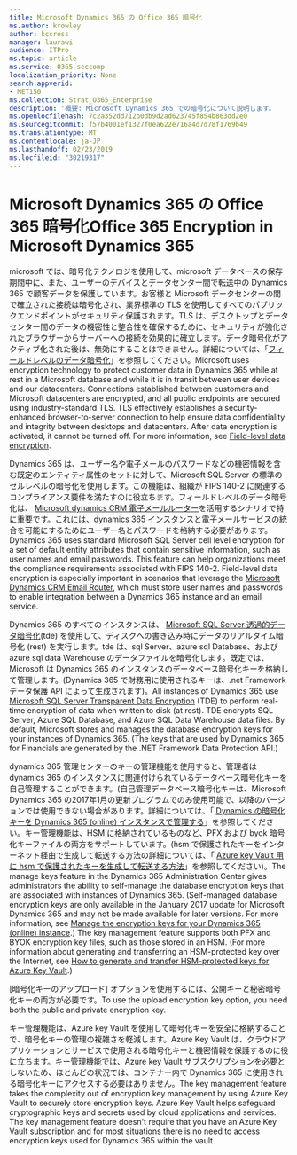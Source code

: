 ```yaml
---
title: Microsoft Dynamics 365 の Office 365 暗号化
ms.author: krowley
author: kccross
manager: laurawi
audience: ITPro
ms.topic: article
ms.service: O365-seccomp
localization_priority: None
search.appverid:
- MET150
ms.collection: Strat_O365_Enterprise
description: '概要: Microsoft Dynamics 365 での暗号化について説明します。'
ms.openlocfilehash: 7c2a352dd712b0db9d2ad623745f854b863dd2e0
ms.sourcegitcommit: f57b4001ef1327f0ea622e716a4d7d78f1769b49
ms.translationtype: MT
ms.contentlocale: ja-JP
ms.lasthandoff: 02/23/2019
ms.locfileid: "30219317"
---
```

# <a name="office-365-encryption-in-microsoft-dynamics-365"></a><span data-ttu-id="17898-103">Microsoft Dynamics 365 の Office 365 暗号化</span><span class="sxs-lookup"><span data-stu-id="17898-103">Office 365 Encryption in Microsoft Dynamics 365</span></span>

<span data-ttu-id="17898-p101">microsoft では、暗号化テクノロジを使用して、microsoft データベースの保存期間中に、また、ユーザーのデバイスとデータセンター間で転送中の Dynamics 365 で顧客データを保護しています。お客様と Microsoft データセンターの間で確立された接続は暗号化され、業界標準の TLS を使用してすべてのパブリックエンドポイントがセキュリティ保護されます。TLS は、デスクトップとデータセンター間のデータの機密性と整合性を確保するために、セキュリティが強化されたブラウザーからサーバーへの接続を効果的に確立します。データ暗号化がアクティブ化された後は、無効にすることはできません。詳細については、「[フィールドレベルのデータ暗号化](https://msdn.microsoft.com/en-us/library/dn481562.aspx)」を参照してください。</span><span class="sxs-lookup"><span data-stu-id="17898-p101">Microsoft uses encryption technology to protect customer data in Dynamics 365 while at rest in a Microsoft database and while it is in transit between user devices and our datacenters. Connections established between customers and Microsoft datacenters are encrypted, and all public endpoints are secured using industry-standard TLS. TLS effectively establishes a security-enhanced browser-to-server connection to help ensure data confidentiality and integrity between desktops and datacenters. After data encryption is activated, it cannot be turned off. For more information, see [Field-level data encryption](https://msdn.microsoft.com/en-us/library/dn481562.aspx).</span></span>

<span data-ttu-id="17898-p102">Dynamics 365 は、ユーザー名や電子メールのパスワードなどの機密情報を含む既定のエンティティ属性のセットに対して、Microsoft SQL Server の標準のセルレベルの暗号化を使用します。この機能は、組織が FIPS 140-2 に関連するコンプライアンス要件を満たすのに役立ちます。フィールドレベルのデータ暗号化は、 [Microsoft dynamics CRM 電子メールルーター](https://technet.microsoft.com/en-us/library/hh699800.aspx)を活用するシナリオで特に重要です。これには、dynamics 365 インスタンスと電子メールサービスの統合を可能にするためにユーザー名とパスワードを格納する必要があります。</span><span class="sxs-lookup"><span data-stu-id="17898-p102">Dynamics 365 uses standard Microsoft SQL Server cell level encryption for a set of default entity attributes that contain sensitive information, such as user names and email passwords. This feature can help organizations meet the compliance requirements associated with FIPS 140-2. Field-level data encryption is especially important in scenarios that leverage the [Microsoft Dynamics CRM Email Router](https://technet.microsoft.com/en-us/library/hh699800.aspx), which must store user names and passwords to enable integration between a Dynamics 365 instance and an email service.</span></span> 

<span data-ttu-id="17898-p103">Dynamics 365 のすべてのインスタンスは、 [Microsoft SQL Server 透過的データ暗号化](https://docs.microsoft.com/sql/relational-databases/security/encryption/transparent-data-encryption?view=sql-server-2017)(tde) を使用して、ディスクへの書き込み時にデータのリアルタイム暗号化 (rest) を実行します。tde は、sql Server、azure sql Database、および azure sql data Warehouse のデータファイルを暗号化します。既定では、Microsoft は Dynamics 365 のインスタンスのデータベース暗号化キーを格納して管理します。(Dynamics 365 で財務用に使用されるキーは、.net Framework データ保護 API によって生成されます)。</span><span class="sxs-lookup"><span data-stu-id="17898-p103">All instances of Dynamics 365 use [Microsoft SQL Server Transparent Data Encryption](https://docs.microsoft.com/sql/relational-databases/security/encryption/transparent-data-encryption?view=sql-server-2017) (TDE) to perform real-time encryption of data when written to disk (at rest). TDE encrypts SQL Server, Azure SQL Database, and Azure SQL Data Warehouse data files. By default, Microsoft stores and manages the database encryption keys for your instances of Dynamics 365. (The keys that are used by Dynamics 365 for Financials are generated by the .NET Framework Data Protection API.)</span></span> 

<span data-ttu-id="17898-p104">dynamics 365 管理センターのキーの管理機能を使用すると、管理者は dynamics 365 のインスタンスに関連付けられているデータベース暗号化キーを自己管理することができます。(自己管理データベース暗号化キーは、Microsoft Dynamics 365 の2017年1月の更新プログラムでのみ使用可能で、以降のバージョンでは使用できない場合があります。詳細については、「 [Dynamics の暗号化キーを Dynamics 365 (online) インスタンスで管理する](https://docs.microsoft.com/dynamics365/customer-engagement/admin/manage-encryption-keys-instance)」を参照してください。キー管理機能は、HSM に格納されているものなど、PFX および byok 暗号化キーファイルの両方をサポートしています。(hsm で保護されたキーをインターネット経由で生成して転送する方法の詳細については、「 [Azure key Vault 用に hsm で保護されたキーを生成して転送する方法](https://docs.microsoft.com/azure/key-vault/key-vault-hsm-protected-keys)」を参照してください)。</span><span class="sxs-lookup"><span data-stu-id="17898-p104">The manage keys feature in the Dynamics 365 Administration Center gives administrators the ability to self-manage the database encryption keys that are associated with instances of Dynamics 365. (Self-managed database encryption keys are only available in the January 2017 update for Microsoft Dynamics 365 and may not be made available for later versions. For more information, see [Manage the encryption keys for your Dynamics 365 (online) instance](https://docs.microsoft.com/dynamics365/customer-engagement/admin/manage-encryption-keys-instance).) The key management feature supports both PFX and BYOK encryption key files, such as those stored in an HSM. (For more information about generating and transferring an HSM-protected key over the Internet, see [How to generate and transfer HSM-protected keys for Azure Key Vault](https://docs.microsoft.com/azure/key-vault/key-vault-hsm-protected-keys).)</span></span> 

<span data-ttu-id="17898-120">[暗号化キーのアップロード] オプションを使用するには、公開キーと秘密暗号化キーの両方が必要です。</span><span class="sxs-lookup"><span data-stu-id="17898-120">To use the upload encryption key option, you need both the public and private encryption key.</span></span>

<span data-ttu-id="17898-p105">キー管理機能は、Azure key Vault を使用して暗号化キーを安全に格納することで、暗号化キーの管理の複雑さを軽減します。Azure Key Vault は、クラウドアプリケーションとサービスで使用される暗号化キーと機密情報を保護するのに役に立ちます。キー管理機能では、Azure key Vault サブスクリプションを必要としないため、ほとんどの状況では、コンテナー内で Dynamics 365 に使用される暗号化キーにアクセスする必要はありません。</span><span class="sxs-lookup"><span data-stu-id="17898-p105">The key management feature takes the complexity out of encryption key management by using Azure Key Vault to securely store encryption keys. Azure Key Vault helps safeguard cryptographic keys and secrets used by cloud applications and services. The key management feature doesn't require that you have an Azure Key Vault subscription and for most situations there is no need to access encryption keys used for Dynamics 365 within the vault.</span></span>

